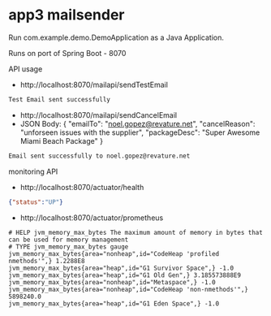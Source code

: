 # app3 mailsender

Run com.example.demo.DemoApplication as a Java Application.

Runs on port of Spring Boot - 8070

API usage

- http://localhost:8070/mailapi/sendTestEmail

```txt
Test Email sent successfully
```

- http://localhost:8070/mailapi/sendCancelEmail
- JSON Body: {
  "emailTo": "noel.gopez@revature.net",
  "cancelReason": "unforseen issues with the supplier",
  "packageDesc": "Super Awesome Miami Beach Package"
  }

```txt
Email sent successfully to noel.gopez@revature.net
```
monitoring API
- http://localhost:8070/actuator/health

```json
{"status":"UP"}
```

- http://localhost:8070/actuator/prometheus
```properties
# HELP jvm_memory_max_bytes The maximum amount of memory in bytes that can be used for memory management
# TYPE jvm_memory_max_bytes gauge
jvm_memory_max_bytes{area="nonheap",id="CodeHeap 'profiled nmethods'",} 1.2288E8
jvm_memory_max_bytes{area="heap",id="G1 Survivor Space",} -1.0
jvm_memory_max_bytes{area="heap",id="G1 Old Gen",} 3.185573888E9
jvm_memory_max_bytes{area="nonheap",id="Metaspace",} -1.0
jvm_memory_max_bytes{area="nonheap",id="CodeHeap 'non-nmethods'",} 5898240.0
jvm_memory_max_bytes{area="heap",id="G1 Eden Space",} -1.0
```